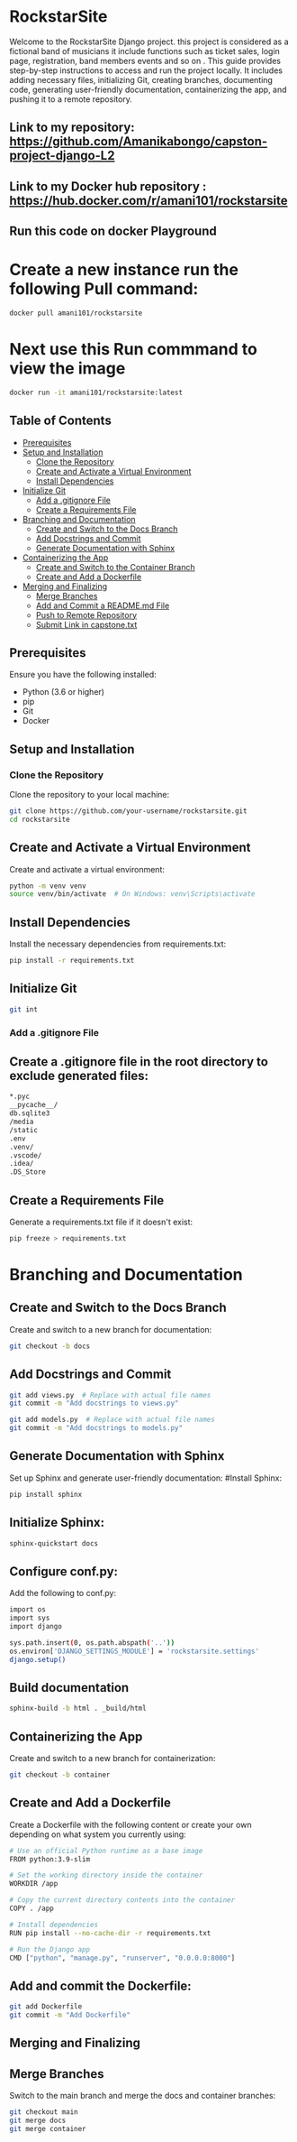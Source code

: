 # RockstarSite

Welcome to the RockstarSite Django project. this project is considered as a fictional band of musicians it include functions such as ticket sales, login page, registration, band members events and so on . This guide provides step-by-step instructions to access and run the project locally. It includes adding necessary files, initializing Git, creating branches, documenting code, generating user-friendly documentation, containerizing the app, and pushing it to a remote repository.

## Link to my repository: https://github.com/Amanikabongo/capston-project-django-L2
## Link to my Docker hub repository : https://hub.docker.com/r/amani101/rockstarsite
## Run this code on docker Playground
# Create a new instance run the following Pull command:
```sh
docker pull amani101/rockstarsite
```
# Next use this Run commmand to view the image
```sh
docker run -it amani101/rockstarsite:latest
```


## Table of Contents

- [Prerequisites](#prerequisites)
- [Setup and Installation](#setup-and-installation)
  - [Clone the Repository](#clone-the-repository)
  - [Create and Activate a Virtual Environment](#create-and-activate-a-virtual-environment)
  - [Install Dependencies](#install-dependencies)
- [Initialize Git](#initialize-git)
  - [Add a .gitignore File](#add-a-gitignore-file)
  - [Create a Requirements File](#create-a-requirements-file)
- [Branching and Documentation](#branching-and-documentation)
  - [Create and Switch to the Docs Branch](#create-and-switch-to-the-docs-branch)
  - [Add Docstrings and Commit](#add-docstrings-and-commit)
  - [Generate Documentation with Sphinx](#generate-documentation-with-sphinx)
- [Containerizing the App](#containerizing-the-app)
  - [Create and Switch to the Container Branch](#create-and-switch-to-the-container-branch)
  - [Create and Add a Dockerfile](#create-and-add-a-dockerfile)
- [Merging and Finalizing](#merging-and-finalizing)
  - [Merge Branches](#merge-branches)
  - [Add and Commit a README.md File](#add-and-commit-a-readme-md-file)
  - [Push to Remote Repository](#push-to-remote-repository)
  - [Submit Link in capstone.txt](#submit-link-in-capstonetxt)

## Prerequisites

Ensure you have the following installed:
- Python (3.6 or higher)
- pip
- Git
- Docker

## Setup and Installation

### Clone the Repository

Clone the repository to your local machine:

```sh
git clone https://github.com/your-username/rockstarsite.git
cd rockstarsite
```
## Create and Activate a Virtual Environment

Create and activate a virtual environment:

```sh
python -m venv venv
source venv/bin/activate  # On Windows: venv\Scripts\activate
```
## Install Dependencies
Install the necessary dependencies from requirements.txt:
```sh
pip install -r requirements.txt
```

## Initialize Git
```sh
git int
```
### Add a .gitignore File
## Create a .gitignore file in the root directory to exclude generated files:
```sh
*.pyc
__pycache__/
db.sqlite3
/media
/static
.env
.venv/
.vscode/
.idea/
.DS_Store
```
## Create a Requirements File
Generate a requirements.txt file if it doesn't exist:
```sh
pip freeze > requirements.txt
```
# Branching and Documentation
## Create and Switch to the Docs Branch
Create and switch to a new branch for documentation:
```sh
git checkout -b docs
```
## Add Docstrings and Commit
```sh
git add views.py  # Replace with actual file names
git commit -m "Add docstrings to views.py"

git add models.py  # Replace with actual file names
git commit -m "Add docstrings to models.py"
```
## Generate Documentation with Sphinx
Set up Sphinx and generate user-friendly documentation:
#Install Sphinx:
```sh
pip install sphinx
```
## Initialize Sphinx:
```sh
sphinx-quickstart docs
```
## Configure conf.py:
Add the following to conf.py:
```sh
import os
import sys
import django

sys.path.insert(0, os.path.abspath('..'))
os.environ['DJANGO_SETTINGS_MODULE'] = 'rockstarsite.settings'
django.setup()
```
## Build documentation
```sh
sphinx-build -b html . _build/html
```
## Containerizing the App
Create and switch to a new branch for containerization:
```sh
git checkout -b container
```
## Create and Add a Dockerfile
Create a Dockerfile with the following content or create your own depending on what system you currently using:
```sh
# Use an official Python runtime as a base image
FROM python:3.9-slim

# Set the working directory inside the container
WORKDIR /app

# Copy the current directory contents into the container
COPY . /app

# Install dependencies
RUN pip install --no-cache-dir -r requirements.txt

# Run the Django app
CMD ["python", "manage.py", "runserver", "0.0.0.0:8000"]
```
## Add and commit the Dockerfile:
```sh
git add Dockerfile
git commit -m "Add Dockerfile"
```
## Merging and Finalizing
## Merge Branches
Switch to the main branch and merge the docs and container branches:
```sh
git checkout main
git merge docs
git merge container
```











